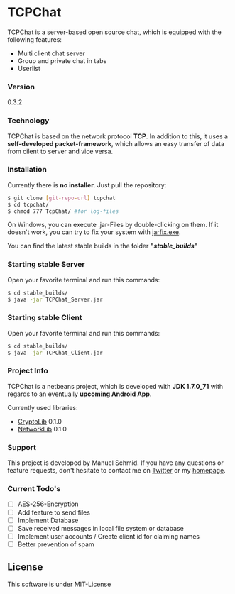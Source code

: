 # TCPChat

TCPChat is a server-based open source chat, which is equipped with the following features:

  - Multi client chat server
  - Group and private chat in tabs
  - Userlist

### Version

0.3.2

### Technology

TCPChat is based on the network protocol **TCP**.
In addition to this, it uses a **self-developed packet-framework**, which allows an easy transfer of data from cilent to server and vice versa.

### Installation
Currently there is **no installer**. Just pull the repository:

```sh
$ git clone [git-repo-url] tcpchat
$ cd tcpchat/
$ chmod 777 TcpChat/ #for log-files
```
On Windows, you can execute .jar-Files by double-clicking on them. If it doesn't work, you can try to fix your system with [jarfix.exe].

You can find the latest stable builds in the folder **"*stable_builds*"**

### Starting stable Server
Open your favorite terminal and run this commands:

```sh
$ cd stable_builds/
$ java -jar TCPChat_Server.jar
```

### Starting stable Client
Open your favorite terminal and run this commands:

```sh
$ cd stable_builds/
$ java -jar TCPChat_Client.jar
```



### Project Info
TCPChat is a netbeans project, which is developed with **JDK 1.7.0_71** with regards to an eventually **upcoming Android App**.

Currently used libraries:
- [CryptoLib] 0.1.0
- [NetworkLib] 0.1.0

### Support
This project is developed by Manuel Schmid.
If you have any questions or feature requests, don't hesitate to contact me on [Twitter] or my [homepage].

### Current Todo's

 - [ ] AES-256-Encryption
 - [ ] Add feature to send files
 - [ ] Implement Database
 - [ ] Save received messages in local file system or database
 - [ ] Implement user accounts / Create client id for claiming names
 - [ ] Better prevention of spam

License
----

This software is under MIT-License

[mash1t.de]:http://mash1t.de/
[homepage]:http://mash1t.de/
[Twitter]:https://twitter.com/mash1t
[jarfix.exe]:http://johann.loefflmann.net/en/software/jarfix/index.html
[CryptoLib]:https://github.com/mash1t/java.lib.cryptography
[NetworkLib]:https://github.com/mash1t/java.lib.network
